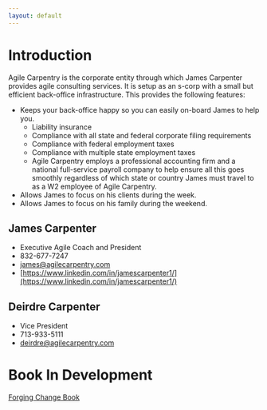 ```yaml
---
layout: default
---
```


# Introduction

Agile Carpentry is the corporate entity through which James Carpenter provides agile consulting services. It is setup as an s-corp with a small but efficient back-office infrastructure. This provides the following features:
+ Keeps your back-office happy so you can easily on-board James to help you.
  - Liability insurance
  - Compliance with all state and federal corporate filing requirements
  - Compliance with federal employment taxes
  - Compliance with multiple state employment taxes
  - Agile Carpentry employs a professional accounting firm and a national full-service payroll company to help ensure all this goes smoothly regardless of which state or country James must travel to as a W2 employee of Agile Carpentry. 
+ Allows James to focus on his clients during the week.
+ Allows James to focus on his family during the weekend.


## James Carpenter

+ Executive Agile Coach and President
+ 832-677-7247
+ [james@agilecarpentry.com](mailto:james@agilecarpentry.com)
+ [https://www.linkedin.com/in/jamescarpenter1/](https://www.linkedin.com/in/jamescarpenter1/)


## Deirdre Carpenter

+ Vice President
+ 713-933-5111
+ [deirdre@agilecarpentry.com](mailto:deirdre@agilecarpentry.com)


# Book In Development

[Forging Change Book](http://forgingchange.com)





